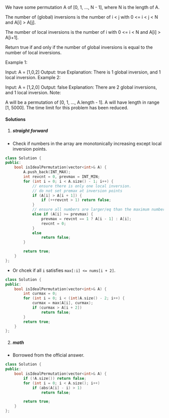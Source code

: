 We have some permutation A of [0, 1, ..., N - 1], where N is the length of A.

The number of (global) inversions is the number of i < j with 0 <= i < j < N and A[i] > A[j].

The number of local inversions is the number of i with 0 <= i < N and A[i] > A[i+1].

Return true if and only if the number of global inversions is equal to the number of local inversions.

Example 1:

Input: A = [1,0,2]
Output: true
Explanation: There is 1 global inversion, and 1 local inversion.
Example 2:

Input: A = [1,2,0]
Output: false
Explanation: There are 2 global inversions, and 1 local inversion.
Note:

A will be a permutation of [0, 1, ..., A.length - 1].
A will have length in range [1, 5000].
The time limit for this problem has been reduced.

#### Solutions

1. ##### straight forward

- Check if numbers in the array are monotonically increasing except local inversion points.

```cpp
class Solution {
public:
    bool isIdealPermutation(vector<int>& A) {
        A.push_back(INT_MAX);
        int revcnt = 0, prevmax = INT_MIN;
        for (int i = 0; i < A.size() - 1; i++) {
            // ensure there is only one local inversion.
            // do not set premax at inversion points
            if (A[i] > A[i + 1]) {
                if (++revcnt > 1) return false;
            }
            // ensure all numbers are larger/eq than the maximum number before
            else if (A[i] >= prevmax) {
                prevmax = revcnt == 1 ? A[i - 1] : A[i];
                revcnt = 0;
            }
            else
                return false;
        }

        return true;
    }
};
```

- Or chcek if all `i` satisfies `max[:i] <= nums[i + 2]`.

```cpp
class Solution {
public:
    bool isIdealPermutation(vector<int>& A) {
        int curmax = 0;
        for (int i = 0; i < (int)A.size() - 2; i++) {
            curmax = max(A[i], curmax);
            if (curmax > A[i + 2])
                return false;
        }
        return true;
    }
};
```

2. ##### math

- Borrowed from the official answer.

```cpp
class Solution {
public:
    bool isIdealPermutation(vector<int>& A) {
        if (!A.size()) return false;
        for (int i = 0; i < A.size(); i++)
            if (abs(A[i] - i) > 1)
                return false;

        return true;
    }
};
```